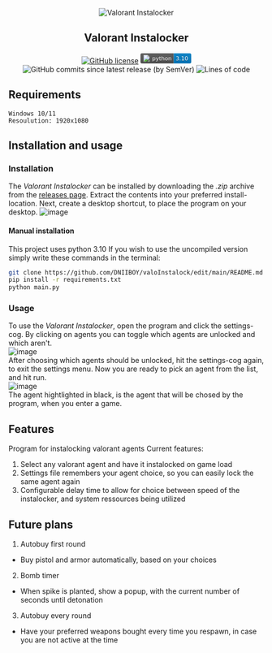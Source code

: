 <p align="center">
  <img src="https://user-images.githubusercontent.com/32793938/178528272-1dffe953-b681-4622-ade3-8f8b0b5bdfcc.png" alt="Valorant Instalocker"/>
</p>


<h2 align="center">Valorant Instalocker</h2>

<p align="center">
<a href="https://github.com/DNIIBOY/valoInstalock/blob/main/LICENSE"><img alt="GitHub license" src="https://img.shields.io/github/license/DNIIBOY/valoInstalock"></a>
<a href="https://www.python.org"><svg xmlns="http://www.w3.org/2000/svg" xmlns:xlink="http://www.w3.org/1999/xlink" width="100.0" height="20"><linearGradient id="smooth" x2="0" y2="100%"><stop offset="0" stop-color="#bbb" stop-opacity=".1"/><stop offset="1" stop-opacity=".1"/></linearGradient><clipPath id="round"><rect width="100.0" height="20" rx="3" fill="#fff"/></clipPath><g clip-path="url(#round)"><rect width="65.5" height="20" fill="#555"/><rect x="65.5" width="34.5" height="20" fill="#007ec6"/><rect width="100.0" height="20" fill="url(#smooth)"/></g><g fill="#fff" text-anchor="middle" font-family="DejaVu Sans,Verdana,Geneva,sans-serif" font-size="110"><image x="5" y="3" width="14" height="14" xlink:href="https://dev.w3.org/SVG/tools/svgweb/samples/svg-files/python.svg"/><text x="422.5" y="150" fill="#010101" fill-opacity=".3" transform="scale(0.1)" textLength="385.0" lengthAdjust="spacing">python</text><text x="422.5" y="140" transform="scale(0.1)" textLength="385.0" lengthAdjust="spacing">python</text><text x="817.5" y="150" fill="#010101" fill-opacity=".3" transform="scale(0.1)" textLength="245.0" lengthAdjust="spacing">3.10</text><text x="817.5" y="140" transform="scale(0.1)" textLength="245.0" lengthAdjust="spacing">3.10</text><a xlink:href=""><rect width="65.5" height="20" fill="rgba(0,0,0,0)"/></a><a xlink:href="https://www.python.org/"><rect x="65.5" width="34.5" height="20" fill="rgba(0,0,0,0)"/></a></g></svg></a>
<img alt="GitHub commits since latest release (by SemVer)" src="https://img.shields.io/github/commits-since/DNIIBOY/valoInstalock/latest">
<img alt="Lines of code" src="https://img.shields.io/tokei/lines/github/DNIIBOY/valoInstalock?color=orange">
</p>

## Requirements

```
Windows 10/11
Resoulution: 1920x1080
```

## Installation and usage

### Installation

The _Valorant Instalocker_ can be installed by downloading the _.zip_ archive from the <a href="https://github.com/DNIIBOY/valoInstalock/releases">
releases page</a>.
Extract the contents into your preferred install-location. Next, create a desktop shortcut, to place the program on your desktop.
![image](https://user-images.githubusercontent.com/32793938/178540212-b5494df4-101f-47cc-a251-6834d2e0f8fb.png)

#### Manual installation

This project uses python 3.10
If you wish to use the uncompiled version simply write these commands in the terminal:

```sh
git clone https://github.com/DNIIBOY/valoInstalock/edit/main/README.md
pip install -r requirements.txt
python main.py
```

### Usage

To use the _Valorant Instalocker_, open the program and click the settings-cog. By clicking on agents you can toggle which agents are unlocked and
which aren't.
<br>
![image](https://user-images.githubusercontent.com/32793938/178541096-16c6f3ae-9bdb-4737-9d08-c10ba8fdf896.png) <br>
After choosing which agents should be unlocked, hit the settings-cog again, to exit the settings menu.
Now you are ready to pick an agent from the list, and hit run.
<br>
![image](https://user-images.githubusercontent.com/32793938/178541992-050637f3-d34d-49ce-88a7-4cbea7f8985d.png) <br>
The agent hightlighted in black, is the agent that will be chosed by the program, when you enter a game.

## Features

Program for instalocking valorant agents
Current features:

1. Select any valorant agent and have it instalocked on game load
1. Settings file remembers your agent choice, so you can easily lock the same agent again
1. Configurable delay time to allow for choice between speed of the instalocker, and system ressources being utilized

## Future plans

1. Autobuy first round

- Buy pistol and armor automatically, based on your choices

2. Bomb timer

- When spike is planted, show a popup, with the current number of seconds until detonation

3. Autobuy every round

- Have your preferred weapons bought every time you respawn, in case you are not active at the time

